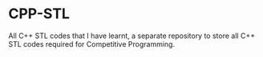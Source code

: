 # CPP-STL
All C++ STL codes that I have learnt, a separate repository to store all C++ STL codes required for Competitive Programming.
